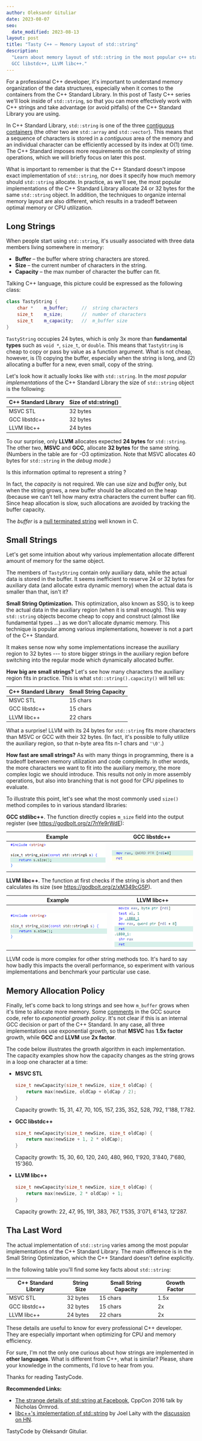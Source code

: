 ```yaml
---
author: Oleksandr Gituliar
date: 2023-08-07
seo:
  date_modified: 2023-08-13
layout: post
title: "Tasty C++ – Memory Layout of std::string"
description:
  "Learn about memory layout of std::string in the most popular c++ standard libraries: MSVC STL,
  GCC libstdc++, LLVM libc++."
---
```


For a professional C++ developer, it's important to understand memory organization of the data
structures, especially when it comes to the containers from the C++ Standard Library. In this post
of Tasty C++ series we'll look inside of `std::string`, so that you can more effectively work with
C++ strings and take advantage (or avoid pitfalls) of the C++ Standard Library you are using.

In C++ Standard Library, `std::string` is one of the three
[contiguous containers](https://en.cppreference.com/w/cpp/named_req/ContiguousContainer) (the other
two are `std::array` and `std::vector`). This means that a sequence of characters is stored in a
_contiguous_ area of the memory and an individual character can be efficiently accessed by its index
at O(1) time. The C++ Standard imposes more requirements on the complexity of string operations,
which we will briefly focus on later this post.

What is important to remember is that the C++ Standard doesn't impose exact implementation of
`std::string`, nor does it specify how much memory should `std::string` allocate. In practice, as
we'll see, the most popular implementations of the C++ Standard Library allocate 24 or 32 bytes for
the same `std::string` object. In addition, the techniques to organize internal memory layout are
also different, which results in a tradeoff between optimal memory or CPU utilization.

## Long Strings

When people start using `std::string`, it's usually associated with three data members living
somewhere in memory:

- **Buffer** – the buffer where string characters are stored.
- **Size** – the current number of characters in the string.
- **Capacity** – the max number of character the buffer can fit.

Talking C++ language, this picture could be expressed as the following class:

```cpp
class TastyString {
    char *    m_buffer;     //  string characters
    size_t    m_size;       //  number of characters
    size_t    m_capacity;   //  m_buffer size
}
```

`TastyString` occupies 24 bytes, which is only 3x more than **fundamental types** such as `void *`,
`size_t`, or `double`. This means that `TastyString` is cheap to copy or pass by value as a function
argument. What is not cheap, however, is (1) copying the buffer, especially when the string is long,
and (2) allocating a buffer for a new, even small, copy of the string.

Let's look how it actually looks like with `std::string`. In the _most popular implementations_ of
the C++ Standard Library the size of `std::string` object is the following:

| C++ Standard Library | Size of std::string() |
| -------------------- | --------------------- |
| MSVC STL             | 32 bytes              |
| GCC libstdc++        | 32 bytes              |
| LLVM libc++          | 24 bytes              |

To our surprise, only **LLVM** allocates expected **24 bytes** for `std::string`. The other two,
**MSVC** and **GCC**, allocate **32 bytes** for the same string. (Numbers in the table are for -O3
optimization. Note that MSVC allocates 40 bytes for `std::string` in the _debug mode_.)

Is this information optimal to represent a string ?

In fact, the _capacity_ is not required. We can use _size_ and _buffer_ only, but when the string
grows, a new buffer should be allocated on the heap (because we can't tell how many extra characters
the current buffer can fit). Since heap allocation is slow, such allocations are avoided by tracking
the buffer capacity.

The _buffer_ is a [null terminated string](https://en.wikipedia.org/wiki/Null-terminated_string)
well known in C.

## Small Strings

Let's get some intuition about why various implementation allocate different amount of memory for
the same object.

The members of `TastyString` contain only auxiliary data, while the actual data is stored in the
buffer. It seems inefficient to reserve 24 or 32 bytes for auxiliary data (and allocate extra
dynamic memory) when the actual data is smaller than that, isn't it?

**Small String Optimization.** This optimization, also known as SSO, is to keep the actual data in
the auxiliary region (when it is small enough). This way `std::string` objects become cheap to copy
and construct (almost like fundamental types ...) as we don't allocate dynamic memory. This
technique is popular among various implementations, however is not a part of the C++ Standard.

It makes sense now why some implementations increase the auxiliary region to 32 bytes --- to store
bigger strings in the auxiliary region before switching into the regular mode which dynamically
allocated buffer.

**How big are small strings?** Let's see how many characters the auxiliary region fits in practice.
This is what `std::string().capacity()` will tell us:

| C++ Standard Library | Small String Capacity |
| -------------------- | --------------------- |
| MSVC STL             | 15 chars              |
| GCC libstdc++        | 15 chars              |
| LLVM libc++          | 22 chars              |

What a surprise! LLVM with its 24 bytes for `std::string` fits more characters than MSVC or GCC with
their 32 bytes. (In fact, it's possible to fully utilize the auxiliary region, so that n-byte area
fits n-1 chars and `'\0'`.)

**How fast are small strings?** As with many things in programming, there is a tradeoff between
memory utilization and code complexity. In other words, the more characters we want to fit into the
auxiliary memory, the more complex logic we should introduce. This results not only in more assembly
operations, but also into branching that is not good for CPU pipelines to evaluate.

To illustrate this point, let's see what the most commonly used `size()` method compiles to in
various standard libraries:

**GCC stdlibc++**. The function directly copies `m_size` field into the output register (see
<https://godbolt.org/z/7nYe9rWdE>):

| Example                                                  | GCC libstdc++                                                 |
| -------------------------------------------------------- | ------------------------------------------------------------- |
| ![string size C++ code](/static/img/string-size-src.png) | ![string size GCC assembler](/static/img/string-size-gcc.png) |

**LLVM libc++**. The function at first checks if the string is short and then calculates its size
(see <https://godbolt.org/z/xM349cG5P>).

| Example                                                  | LLVM libc++                                                     |
| -------------------------------------------------------- | --------------------------------------------------------------- |
| ![string size C++ code](/static/img/string-size-src.png) | ![string size LLVM assembler](/static/img/string-size-llvm.png) |

LLVM code is more complex for other string methods too. It's hard to say how badly this impacts the
overall performance, so experiment with various implementations and benchmark your particular use
case.

## Memory Allocation Policy

Finally, let's come back to long strings and see how `m_buffer` grows when it's time to allocate
more memory. Some
[comments](https://github.com/gcc-mirror/gcc/blob/master/libstdc%2B%2B-v3/include/bits/basic_string.tcc#L142)
in the GCC source code, refer to _exponential growth policy_. It's not clear if this is an internal
GCC decision or part of the C++ Standard. In any case, all three implementations use exponential
growth, so that **MSVC** has **1.5x factor** growth, while **GCC** and **LLVM** use **2x factor**.

The code below illustrates the growth algorithm in each implementation. The capacity examples show
how the capacity changes as the string grows in a loop one character at a time:

- **MSVC STL**

  ```cpp
  size_t newCapacity(size_t newSize, size_t oldCap) {
      return max(newSize, oldCap + oldCap / 2);
  }
  ```

  Capacity growth: 15, 31, 47, 70, 105, 157, 235, 352, 528, 792, 1'188, 1'782.

- **GCC libstdc++**

  ```cpp
  size_t newCapacity(size_t newSize, size_t oldCap) {
      return max(newSize + 1, 2 * oldCap);
  }
  ```

  Capacity growth: 15, 30, 60, 120, 240, 480, 960, 1'920, 3'840, 7'680, 15'360.

- **LLVM libc++**

  ```cpp
  size_t newCapacity(size_t newSize, size_t oldCap) {
      return max(newSize, 2 * oldCap) + 1;
  }
  ```

  Capacity growth: 22, 47, 95, 191, 383, 767, 1'535, 3'071, 6'143, 12'287.

## Tha Last Word

The actual implementation of `std::string` varies among the most popular implementations of the C++
Standard Library. The main difference is in the Small String Optimization, which the C++ Standard
doesn't define explicitly.

In the following table you'll find some key facts about `std::string`:

| C++ Standard Library | String Size | Small String Capacity | Growth Factor |
| -------------------- | ----------- | --------------------- | ------------- |
| MSVC STL             | 32 bytes    | 15 chars              | 1.5x          |
| GCC libstdc++        | 32 bytes    | 15 chars              | 2x            |
| LLVM libc++          | 24 bytes    | 22 chars              | 2x            |

These details are useful to know for every professional C++ developer. They are especially important
when optimizing for CPU and memory efficiency.

For sure, I'm not the only one curious about how strings are implemented in **other languages**.
What is different from C++, what is similar? Please, share your knowledge in the comments, I'd love
to hear from you.

Thanks for reading TastyCode.

**Recommended Links:**

- [The strange details of std::string at Facebook](https://www.youtube.com/watch?v=kPR8h4-qZdk),
  CppCon 2016 talk by Nicholas Ormrod.
- [libc++'s implementation of std::string](https://joellaity.com/2020/01/31/string.html) by Joel
  Laity with the [discussion on HN](https://news.ycombinator.com/item?id=22198158).

TastyCode by Oleksandr Gituliar.
